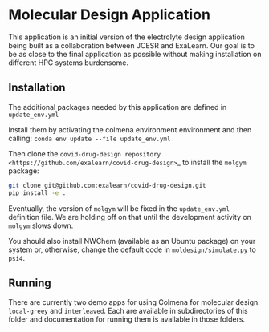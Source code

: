 # Molecular Design Application

This application is an initial version of the electrolyte design application
being built as a collaboration between JCESR and ExaLearn. 
Our goal is to be as close to the final application as possible 
without making installation on different HPC systems burdensome.

## Installation

The additional packages needed by this application are defined in `update_env.yml`

Install them by activating the colmena environment environment and then calling:
`conda env update --file update_env.yml`

Then clone the `covid-drug-design repository <https://github.com/exalearn/covid-drug-design>`_
 to install the `molgym` package:

```bash
git clone git@github.com:exalearn/covid-drug-design.git
pip install -e .
```

Eventually, the version of `molgym` will be fixed in the `update_env.yml` definition file. 
We are holding off on that until the development activity on `molgym` slows down.

You should also install NWChem (available as an Ubuntu package) on your system or,
otherwise, change the default code in `moldesign/simulate.py` to `psi4`.

## Running

There are currently two demo apps for using Colmena for molecular design: `local-greey` and `interleaved`.
Each are available in subdirectories of this folder and documentation for running them is available in 
those folders.

